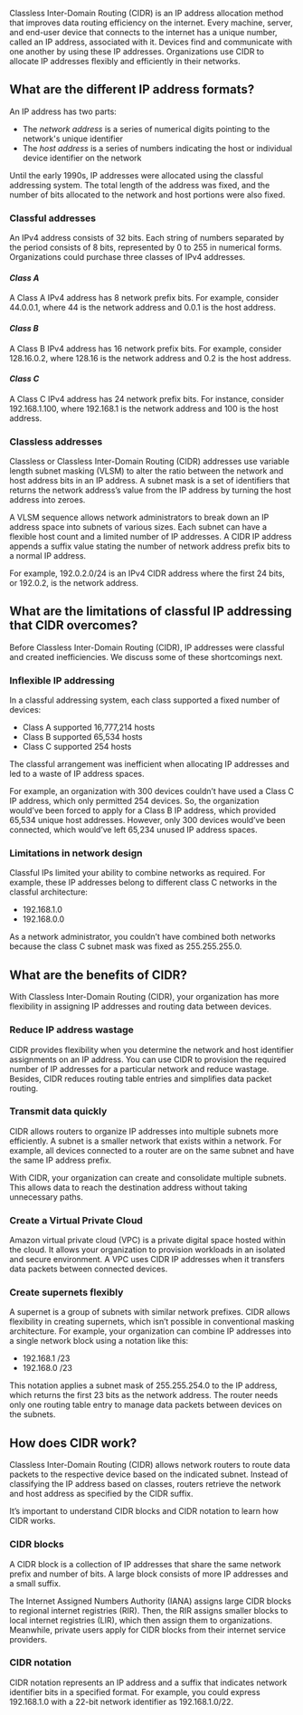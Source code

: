 Classless Inter-Domain Routing (CIDR) is an IP address allocation method that improves data routing efficiency on the internet. Every machine, server, and end-user device that connects to the internet has a unique number, called an IP address, associated with it. Devices find and communicate with one another by using these IP addresses. Organizations use CIDR to allocate IP addresses flexibly and efficiently in their networks.

## What are the different IP address formats?
An IP address has two parts:

- The _network address_ is a series of numerical digits pointing to the network's unique identifier 
- The _host address_ is a series of numbers indicating the host or individual device identifier on the network

Until the early 1990s, IP addresses were allocated using the classful addressing system. The total length of the address was fixed, and the number of bits allocated to the network and host portions were also fixed.

### **Classful addresses**

An IPv4 address consists of 32 bits. Each string of numbers separated by the period consists of 8 bits, represented by 0 to 255 in numerical forms. Organizations could purchase three classes of IPv4 addresses. 

#### ****_Class A_****

A Class A IPv4 address has 8 network prefix bits. For example, consider 44.0.0.1, where 44 is the network address and 0.0.1 is the host address.

#### ****_Class B_****

A Class B IPv4 address has 16 network prefix bits. For example, consider 128.16.0.2, where 128.16 is the network address and 0.2 is the host address.

#### ****_Class C_****

A Class C IPv4 address has 24 network prefix bits. For instance, consider 192.168.1.100, where 192.168.1 is the network address and 100 is the host address.

### **Classless addresses**

Classless or Classless Inter-Domain Routing (CIDR) addresses use variable length subnet masking (VLSM) to alter the ratio between the network and host address bits in an IP address. A subnet mask is a set of identifiers that returns the network address’s value from the IP address by turning the host address into zeroes. 

A VLSM sequence allows network administrators to break down an IP address space into subnets of various sizes. Each subnet can have a flexible host count and a limited number of IP addresses. A CIDR IP address appends a suffix value stating the number of network address prefix bits to a normal IP address.

For example, 192.0.2.0/24 is an IPv4 CIDR address where the first 24 bits, or 192.0.2, is the network address.

## What are the limitations of classful IP addressing that CIDR overcomes?

Before Classless Inter-Domain Routing (CIDR), IP addresses were classful and created inefficiencies. We discuss some of these shortcomings next. 

### **Inflexible IP addressing**

In a classful addressing system, each class supported a fixed number of devices:

- Class A supported 16,777,214 hosts
- Class B supported 65,534 hosts
- Class C supported 254 hosts

The classful arrangement was inefficient when allocating IP addresses and led to a waste of IP address spaces.

For example, an organization with 300 devices couldn’t have used a Class C IP address, which only permitted 254 devices. So, the organization would’ve been forced to apply for a Class B IP address, which provided 65,534 unique host addresses. However, only 300 devices would’ve been connected, which would’ve left 65,234 unused IP address spaces.

### **Limitations in network design**

Classful IPs limited your ability to combine networks as required. For example, these IP addresses belong to different class C networks in the classful architecture: 

- 192.168.1.0
- 192.168.0.0

As a network administrator, you couldn’t have combined both networks because the class C subnet mask was fixed as 255.255.255.0.

## What are the benefits of CIDR?

With Classless Inter-Domain Routing (CIDR), your organization has more flexibility in assigning IP addresses and routing data between devices.

### **Reduce IP address wastage**

CIDR provides flexibility when you determine the network and host identifier assignments on an IP address. You can use CIDR to provision the required number of IP addresses for a particular network and reduce wastage. Besides, CIDR reduces routing table entries and simplifies data packet routing. 

### **Transmit data quickly**

CIDR allows routers to organize IP addresses into multiple subnets more efficiently. A subnet is a smaller network that exists within a network. For example, all devices connected to a router are on the same subnet and have the same IP address prefix.

With CIDR, your organization can create and consolidate multiple subnets. This allows data to reach the destination address without taking unnecessary paths. 

### **Create a Virtual Private Cloud**

Amazon virtual private cloud (VPC) is a private digital space hosted within the cloud. It allows your organization to provision workloads in an isolated and secure environment. A VPC uses CIDR IP addresses when it transfers data packets between connected devices. 

### **Create supernets flexibly**

A supernet is a group of subnets with similar network prefixes. CIDR allows flexibility in creating supernets, which isn’t possible in conventional masking architecture. For example, your organization can combine IP addresses into a single network block using a notation like this:

- 192.168.1 /23 
- 192.168.0 /23

This notation applies a subnet mask of 255.255.254.0 to the IP address, which returns the first 23 bits as the network address. The router needs only one routing table entry to manage data packets between devices on the subnets.

## How does CIDR work?

Classless Inter-Domain Routing (CIDR) allows network routers to route data packets to the respective device based on the indicated subnet. Instead of classifying the IP address based on classes, routers retrieve the network and host address as specified by the CIDR suffix.

It’s important to understand CIDR blocks and CIDR notation to learn how CIDR works.

### **CIDR blocks**

A CIDR block is a collection of IP addresses that share the same network prefix and number of bits. A large block consists of more IP addresses and a small suffix.

The Internet Assigned Numbers Authority (IANA) assigns large CIDR blocks to regional internet registries (RIR). Then, the RIR assigns smaller blocks to local internet registries (LIR), which then assign them to organizations. Meanwhile, private users apply for CIDR blocks from their internet service providers.

### **CIDR notation**

CIDR notation represents an IP address and a suffix that indicates network identifier bits in a specified format. For example, you could express 192.168.1.0 with a 22-bit network identifier as 192.168.1.0/22.